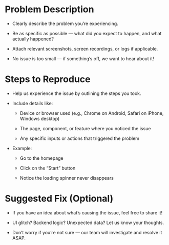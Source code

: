 # Problem Description
- Clearly describe the problem you’re experiencing.

- Be as specific as possible — what did you expect to happen, and what actually happened?

- Attach relevant screenshots, screen recordings, or logs if applicable.

- No issue is too small — if something’s off, we want to hear about it!

# Steps to Reproduce
- Help us experience the issue by outlining the steps you took.

- Include details like:

  - Device or browser used (e.g., Chrome on Android, Safari on iPhone, Windows desktop)

  - The page, component, or feature where you noticed the issue

  - Any specific inputs or actions that triggered the problem

- Example:

  - Go to the homepage

  - Click on the “Start” button

  - Notice the loading spinner never disappears

# Suggested Fix (Optional)
- If you have an idea about what’s causing the issue, feel free to share it!

- UI glitch? Backend logic? Unexpected data? Let us know your thoughts.

- Don’t worry if you’re not sure — our team will investigate and resolve it ASAP.
